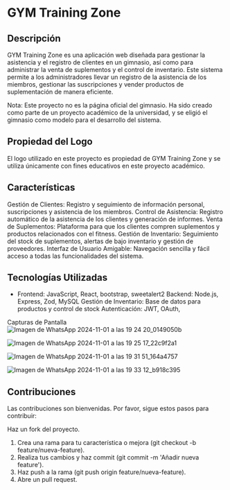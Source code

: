 # GYM Training Zone
## Descripción
GYM Training Zone es una aplicación web diseñada para gestionar la asistencia y el registro de clientes en un gimnasio, así como para administrar la venta de suplementos y el control de inventario. Este sistema permite a los administradores llevar un registro de la asistencia de los miembros, gestionar las suscripciones y vender productos de suplementación de manera eficiente.

Nota: Este proyecto no es la página oficial del gimnasio. Ha sido creado como parte de un proyecto académico de la universidad, y se eligió el gimnasio como modelo para el desarrollo del sistema.

## Propiedad del Logo
El logo utilizado en este proyecto es propiedad de GYM Training Zone y se utiliza únicamente con fines educativos en este proyecto académico.

## Características

Gestión de Clientes: Registro y seguimiento de información personal, suscripciones y asistencia de los miembros.
Control de Asistencia: Registro automático de la asistencia de los clientes y generación de informes.
Venta de Suplementos: Plataforma para que los clientes compren suplementos y productos relacionados con el fitness.
Gestión de Inventario: Seguimiento del stock de suplementos, alertas de bajo inventario y gestión de proveedores.
Interfaz de Usuario Amigable: Navegación sencilla y fácil acceso a todas las funcionalidades del sistema.

## Tecnologías Utilizadas
- Frontend:  JavaScript, React, bootstrap, sweetalert2
Backend: Node.js, Express, Zod, MySQL 
Gestión de Inventario: Base de datos para productos y control de stock
Autenticación: JWT, OAuth,

Capturas de Pantalla
![Imagen de WhatsApp 2024-11-01 a las 19 24 20_0149050b](https://github.com/user-attachments/assets/8d826a74-35d4-44d7-a75c-16f788312d62)

![Imagen de WhatsApp 2024-11-01 a las 19 25 17_22c9f2a1](https://github.com/user-attachments/assets/32ba9a23-bcfa-4d71-b0d0-9fdbd3435201)

![Imagen de WhatsApp 2024-11-01 a las 19 31 51_164a4757](https://github.com/user-attachments/assets/3dd0d9cd-d9dc-49d2-9fd5-8010e415ac02)

![Imagen de WhatsApp 2024-11-01 a las 19 33 12_b918c395](https://github.com/user-attachments/assets/faa70304-7310-41f3-b314-2eba7a6f1535)


## Contribuciones
Las contribuciones son bienvenidas. Por favor, sigue estos pasos para contribuir:

Haz un fork del proyecto.
1. Crea una rama para tu característica o mejora (git checkout -b feature/nueva-feature).
2. Realiza tus cambios y haz commit (git commit -m 'Añadir nueva feature').
3. Haz push a la rama (git push origin feature/nueva-feature).
4. Abre un pull request.
